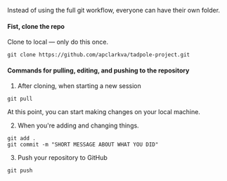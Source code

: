 Instead of using the full git workflow, everyone can have their own folder.

#### Fist, clone the repo

Clone to local &mdash; only do this once.

```
git clone https://github.com/apclarkva/tadpole-project.git
```

#### Commands for pulling, editing, and pushing to the repository

1. After cloning, when starting a new session

```
git pull
```
At this point, you can start making changes on your local machine. 

2. When you're adding and changing things.

```
git add .
git commit -m "SHORT MESSAGE ABOUT WHAT YOU DID"
```

3. Push your repository to GitHub

```
git push
```